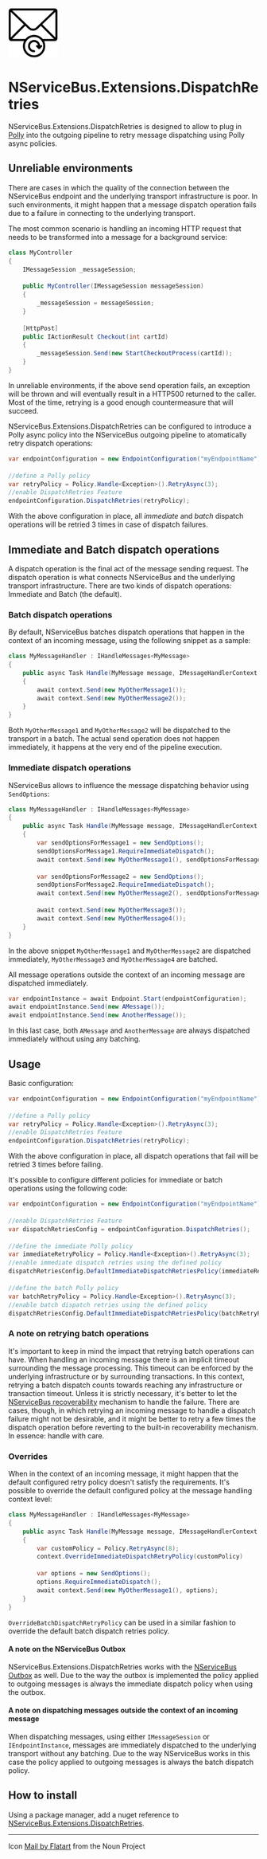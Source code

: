 <img src="assets/icon.png" width="100" />

# NServiceBus.Extensions.DispatchRetries

NServiceBus.Extensions.DispatchRetries is designed to allow to plug in [Polly](https://github.com/App-vNext/Polly) into the outgoing pipeline to retry message dispatching using Polly async policies.

## Unreliable environments

There are cases in which the quality of the connection between the NServiceBus endpoint and the underlying transport infrastructure is poor. In such environments, it might happen that a message dispatch operation fails due to a failure in connecting to the underlying transport.

The most common scenario is handling an incoming HTTP request that needs to be transformed into a message for a background service:

```csharp
class MyController
{
    IMessageSession _messageSession;

    public MyController(IMessageSession messageSession)
    {
        _messageSession = messageSession;
    }

    [HttpPost]
    public IActionResult Checkout(int cartId)
    {
        _messageSession.Send(new StartCheckoutProcess(cartId));
    }
}
```

In unreliable environments, if the above send operation fails, an exception will be thrown and will eventually result in a HTTP500 returned to the caller. Most of the time, retrying is a good enough countermeasure that will succeed.

NServiceBus.Extensions.DispatchRetries can be configured to introduce a Polly async policy into the NServiceBus outgoing pipeline to atomatically retry dispatch operations:

```csharp
var endpointConfiguration = new EndpointConfiguration("myEndpointName");

//define a Polly policy
var retryPolicy = Policy.Handle<Exception>().RetryAsync(3);
//enable DispatchRetries Feature
endpointConfiguration.DispatchRetries(retryPolicy);
```

With the above configuration in place, all _immediate_ and _batch_ dispatch operations will be retried 3 times in case of dispatch failures.

## Immediate and Batch dispatch operations

A dispatch operation is the final act of the message sending request. The dispatch operation is what connects NServiceBus and the underlying transport infrastructure. There are two kinds of dispatch operations: Immediate and Batch (the default).

### Batch dispatch operations

By default, NServiceBus batches dispatch operations that happen in the context of an incoming message, using the following snippet as a sample:

```csharp
class MyMessageHandler : IHandleMessages<MyMessage>
{
    public async Task Handle(MyMessage message, IMessageHandlerContext context)
    {
        await context.Send(new MyOtherMessage1());
        await context.Send(new MyOtherMessage2());
    }
}
```

Both `MyOtherMessage1` and `MyOtherMessage2` will be dispatched to the transport in a batch. The actual send operation does not happen immediately, it happens at the very end of the pipeline execution.

### Immediate dispatch operations

NServiceBus allows to influence the message dispatching behavior using `SendOptions`:

```csharp
class MyMessageHandler : IHandleMessages<MyMessage>
{
    public async Task Handle(MyMessage message, IMessageHandlerContext context)
    {
        var sendOptionsForMessage1 = new SendOptions();
        sendOptionsForMessage1.RequireImmediateDispatch();
        await context.Send(new MyOtherMessage1(), sendOptionsForMessage1);

        var sendOptionsForMessage2 = new SendOptions();
        sendOptionsForMessage2.RequireImmediateDispatch();
        await context.Send(new MyOtherMessage2(), sendOptionsForMessage2);

        await context.Send(new MyOtherMessage3());
        await context.Send(new MyOtherMessage4());
    }
}
```

In the above snippet `MyOtherMessage1` and `MyOtherMessage2` are dispatched immediately, `MyOtherMessage3` and `MyOtherMessage4` are batched.

All message operations outside the context of an incoming message are dispatched immediately.

```csharp
var endpointInstance = await Endpoint.Start(endpointConfiguration);
await endpointInstance.Send(new AMessage());
await endpointInstance.Send(new AnotherMessage());
```

In this last case, both `AMessage` and `AnotherMessage` are always dispatched immediately without using any batching.

## Usage

Basic configuration:

```csharp
var endpointConfiguration = new EndpointConfiguration("myEndpointName");

//define a Polly policy
var retryPolicy = Policy.Handle<Exception>().RetryAsync(3);
//enable DispatchRetries Feature
endpointConfiguration.DispatchRetries(retryPolicy);
```

With the above configuration in place, all dispatch operations that fail will be retried 3 times before failing.

It's possible to configure different policies for immediate or batch operations using the following code:

```csharp
var endpointConfiguration = new EndpointConfiguration("myEndpointName");

//enable DispatchRetries Feature
var dispatchRetriesConfig = endpointConfiguration.DispatchRetries();

//define the immediate Polly policy
var immediateRetryPolicy = Policy.Handle<Exception>().RetryAsync(3);
//enable immediate dispatch retries using the defined policy
dispatchRetriesConfig.DefaultImmediateDispatchRetriesPolicy(immediateRetryPolicy);

//define the batch Polly policy
var batchRetryPolicy = Policy.Handle<Exception>().RetryAsync(3);
//enable batch dispatch retries using the defined policy
dispatchRetriesConfig.DefaultImmediateDispatchRetriesPolicy(batchRetryPolicy);
```

### A note on retrying batch operations

It's important to keep in mind the impact that retrying batch operations can have. When handling an incoming message there is an implicit timeout surrounding the message processing. This timeout can be enforced by the underlying infrastructure or by surrounding transactions. In this context, retrying a batch dispatch counts towards reaching any infrastructure or transaction timeout. Unless it is strictly necessary, it's better to let the [NServiceBus recoverability](https://docs.particular.net/nservicebus/recoverability/) mechanism to handle the failure. There are cases, though, in which retrying an incoming message to handle a dispatch failure might not be desirable, and it might be better to retry a few times the dispatch operation before reverting to the built-in recoverability mechanism. In essence: handle with care.

### Overrides

When in the context of an incoming message, it might happen that the default configured retry policy doesn't satisfy the requirements. It's possible to override the default configured policy at the message handling context level:

```csharp
class MyMessageHandler : IHandleMessages<MyMessage>
{
    public async Task Handle(MyMessage message, IMessageHandlerContext context)
    {
        var customPolicy = Policy.RetryAsync(8);
        context.OverrideImmediateDispatchRetryPolicy(customPolicy)

        var options = new SendOptions();
        options.RequireImmediateDispatch();
        await context.Send(new MyOtherMessage1(), options);
    }
}
```

`OverrideBatchDispatchRetryPolicy` can be used in a similar fashion to override the default batch dispatch retries policy.

#### A note on the NServiceBus Outbox

NServiceBus.Extensions.DispatchRetries works with the [NServiceBus Outbox](https://docs.particular.net/nservicebus/outbox/) as well. Due to the way the outbox is implemented the policy applied to outgoing messages is always the immediate dispatch policy when using the outbox.

#### A note on dispatching messages outside the context of an incoming message

When dispatching messages, using either `IMessageSession` or `IEndpointInstance`, messages are immediately dispatched to the underlying transport without any batching. Due to the way NServiceBus works in this case the policy applied to outgoing messages is always the batch dispatch policy. 

## How to install

Using a package manager, add a nuget reference to [NServiceBus.Extensions.DispatchRetries](https://www.nuget.org/packages/NServiceBus.Extensions.DispatchRetries/).

---

Icon [Mail by Flatart](https://thenounproject.com/search/?q=Retry&i=2886080) from the Noun Project
